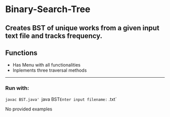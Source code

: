 # Binary-Search-Tree
 Creates BST of unique works from a given input text file and tracks frequency.
---
## Functions
* Has Menu with all functionalities
* Inplements three traversal methods
---
### Run with:
`javac BST.java'
`java BST`
Enter input filename: ` <filename>.txt`

No provided examples
